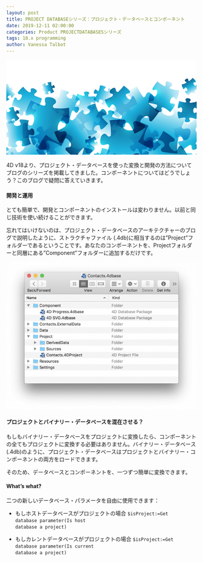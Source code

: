 ```yaml
---
layout: post
title: PROJECT DATABASEシリーズ：プロジェクト・データベースとコンポーネント
date: 2019-12-11 02:00:00
categories: Product PROJECTDATABASESシリーズ
tags: 18.x programming
author: Vanessa Talbot
---
```


![project-database-stylesheet](/images/blog/12-11/component.png)

4D v18より、プロジェクト・データベースを使った変換と開発の方法についてブログのシリーズを掲載してきました。コンポーネントについてはどうでしょう？このブログで疑問に答えていきます。

#### 開発と運用
とても簡単で、開発とコンポーネントのインストールは変わりません。以前と同じ技術を使い続けることができます。

忘れてはいけないのは、プロジェクト・データベースのアーキテクチャーのブログで説明したように、ストラクチャファイル (.4db)に相当するのは”Project”フォルダーであるということです。あなたのコンポーネントを、Projectフォルダーと同層にある”Component”フォルダーに追加するだけです。

![project-database-stylesheet](/images/blog/12-11/component_architecture-768x595.png)

#### プロジェクトとバイナリー・データベースを混在させる？
もしもバイナリー・データベースをプロジェクトに変換したら、コンポーネントの全てもプロジェクトに変換する必要はありません。バイナリー・データベース (.4db)のように、プロジェクト・データベースはプロジェクトとバイナリー・コンポーネントの両方をロードできます。

そのため、データベースとコンポーネントを、一つずつ簡単に変換できます。

#### What’s what?
二つの新しいデータベース・パラメータを自由に使用できます：

* もしホストデータベースがプロジェクトの場合
<code class="fourd"><span class="notranslate variable">$isProject</span>:=<span class="notranslate command">Get database parameter</span>(<span class="notranslate constant">Is host database a project</span>)</code>

* もしカレントデータベースがプロジェクトの場合
<code class="fourd"><span class="notranslate variable">$isProject</span>:=<span class="notranslate command">Get database parameter</span>(<span class="notranslate constant">Is current database a project</span>)</code>


